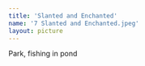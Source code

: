```yaml
---
title: 'Slanted and Enchanted'
name: '7 Slanted and Enchanted.jpeg'
layout: picture
---
```


Park, fishing in pond
